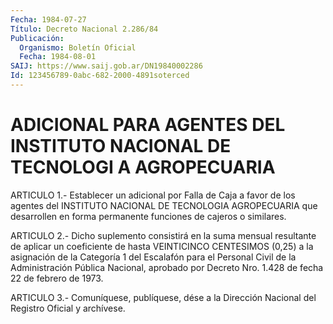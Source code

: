 ```yaml
---
Fecha: 1984-07-27
Título: Decreto Nacional 2.286/84
Publicación:
  Organismo: Boletín Oficial
  Fecha: 1984-08-01
SAIJ: https://www.saij.gob.ar/DN19840002286
Id: 123456789-0abc-682-2000-4891soterced
---
```

# ADICIONAL PARA AGENTES DEL INSTITUTO NACIONAL DE TECNOLOGI A AGROPECUARIA

<a id="1"></a>
ARTICULO  1.-  Establecer un adicional por Falla de Caja a favor de los agentes del  INSTITUTO  NACIONAL DE TECNOLOGIA AGROPECUARIA que desarrollen en forma permanente  funciones  de cajeros o similares.

<a id="2"></a>
ARTICULO  2.-  Dicho  suplemento  consistirá  en  la  suma  mensual resultante   de   aplicar  un  coeficiente  de  hasta  VEINTICINCO CENTESIMOS (0,25) a  la asignación de la Categoría 1 del Escalafón para  el  Personal Civil de  la  Administración  Pública  Nacional, aprobado por  Decreto  Nro.  1.428  de fecha 22 de febrero de 1973.

<a id="3"></a>
ARTICULO  3.- Comuníquese, publíquese, dése a la Dirección Nacional del Registro Oficial y archívese.